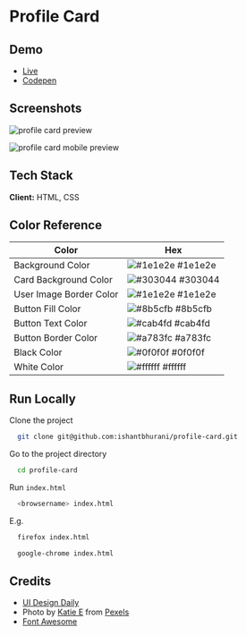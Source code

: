# Profile Card

## Demo

- [Live](https://ishantbhurani.github.io/profile-card/)
- [Codepen](https://codepen.io/ivanshaunt/full/JjJmamO)

## Screenshots

![profile card preview](https://user-images.githubusercontent.com/67356291/128641651-90bc2d1b-e12f-41ab-a4d1-129664069183.png)

![profile card mobile preview](https://user-images.githubusercontent.com/67356291/128754917-7f6e5e1b-7ced-48fa-92db-112dc8d2ab1b.png)

## Tech Stack

**Client:** HTML, CSS

## Color Reference

| Color                   | Hex                                                              |
| ----------------------- | ---------------------------------------------------------------- |
| Background Color        | ![#1e1e2e](https://via.placeholder.com/10/1e1e2e?text=+) #1e1e2e |
| Card Background Color   | ![#303044](https://via.placeholder.com/10/303044?text=+) #303044 |
| User Image Border Color | ![#1e1e2e](https://via.placeholder.com/10/1e1e2e?text=+) #1e1e2e |
| Button Fill Color       | ![#8b5cfb](https://via.placeholder.com/10/8b5cfb?text=+) #8b5cfb |
| Button Text Color       | ![#cab4fd](https://via.placeholder.com/10/cab4fd?text=+) #cab4fd |
| Button Border Color     | ![#a783fc](https://via.placeholder.com/10/a783fc?text=+) #a783fc |
| Black Color             | ![#0f0f0f](https://via.placeholder.com/10/0f0f0f?text=+) #0f0f0f |
| White Color             | ![#ffffff](https://via.placeholder.com/10/ffffff?text=+) #ffffff |

## Run Locally

Clone the project

```bash
  git clone git@github.com:ishantbhurani/profile-card.git
```

Go to the project directory

```bash
  cd profile-card
```

Run `index.html`

```bash
  <browsername> index.html
```

E.g.

```bash
  firefox index.html
```

```bash
  google-chrome index.html
```

## Credits

- [UI Design Daily](https://www.uidesigndaily.com/posts/figma-profile-card-ui-ux-day-1414)
- Photo by [Katie E](https://www.pexels.com/@katie?utm_content=attributionCopyText&utm_medium=referral&utm_source=pexels) from [Pexels](https://www.pexels.com/photo/woman-in-white-and-black-striped-shirt-wearing-black-sunglasses-3671083/?utm_content=attributionCopyText&utm_medium=referral&utm_source=pexels)
- [Font Awesome](https://fontawesome.com/)
